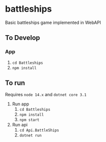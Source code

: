 # battleships

Basic battleships game implemented in WebAPI

## To Develop

### App

1. `cd Battleships`
1. `npm install`

## To run

Requires `node 14.x` and `dotnet core 3.1`

1. Run app
   1. `cd Battleships`
   1. `npm install`
   1. `npm start`
1. Run api
   1. `cd Api.BattleShips`
   1. `dotnet run`
